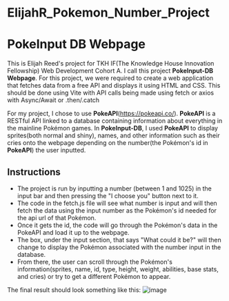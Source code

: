 # ElijahR_Pokemon_Number_Project

# PokeInput DB Webpage
This is Elijah Reed's project for TKH IF(The Knowledge House Innovation Fellowship) Web Development Cohort A. I call this project **PokeInput-DB Webpage**. For this project, we were required to create a web application that fetches data from a free API and displays it using HTML and CSS. This should be done using Vite with API calls being made using fetch or axios with Async/Await or .then/.catch

For my project, I chose to use **PokeAPI**(https://pokeapi.co/). **PokeAPI** is a RESTful API linked to a database containing information about everything in the mainline Pokémon games. In **PokeInput-DB**, I used **PokeAPI** to display sprites(both normal and shiny), names, and other information such as their cries onto the webpage depending on the number(the Pokémon's id in **PokeAPI**) the user inputted.

## Instructions
- The project is run by inputting a number (between 1 and 1025) in the input bar and then pressing the "I choose you" button next to it.
- The code in the fetch.js file will see what number is input and will then fetch the data using the input number as the Pokémon's id needed for the api url of that Pokémon.
- Once it gets the id, the code will go through the Pokémon's data in the PokeAPI and load it up to the webpage.
- The box, under the input section, that says "What could it be?" will then change to display the Pokémon associated with the number input in the database. 
- From there, the user can scroll through the Pokémon's information(sprites, name, id, type, height, weight, abilities, base stats, and cries) or try to get a different Pokémon to appear.

The final result should look something like this:
![image](https://github.com/user-attachments/assets/ab7da575-cf73-4e35-9edf-c26eaac4e876)
